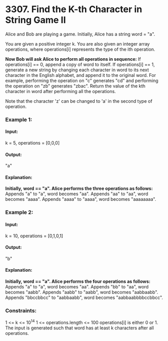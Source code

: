 # 3307. Find the K-th Character in String Game II
Alice and Bob are playing a game. Initially, Alice has a string word = "a".

You are given a positive integer k. You are also given an integer array operations, where operations[i] represents the type of the ith operation.

**Now Bob will ask Alice to perform all operations in sequence:**
If operations[i] == 0, append a copy of word to itself.
If operations[i] == 1, generate a new string by changing each character in word to its next character in the English alphabet, and append it to the original word. For example, performing the operation on "c" generates "cd" and performing the operation on "zb" generates "zbac".
Return the value of the kth character in word after performing all the operations.

Note that the character 'z' can be changed to 'a' in the second type of operation.

### Example 1:
#### Input: 
k = 5, operations = [0,0,0]
#### Output:
"a"
#### Explanation:
**Initially, word == "a". Alice performs the three operations as follows:**
Appends "a" to "a", word becomes "aa".
Appends "aa" to "aa", word becomes "aaaa".
Appends "aaaa" to "aaaa", word becomes "aaaaaaaa".

### Example 2:
#### Input: 
k = 10, operations = [0,1,0,1]
#### Output:
"b"
#### Explanation:
**Initially, word == "a". Alice performs the four operations as follows:**
Appends "a" to "a", word becomes "aa".
Appends "bb" to "aa", word becomes "aabb".
Appends "aabb" to "aabb", word becomes "aabbaabb".
Appends "bbccbbcc" to "aabbaabb", word becomes "aabbaabbbbccbbcc".
 
### Constraints:
1 <= k <= $`10^14`$
1 <= operations.length <= 100
operations[i] is either 0 or 1.
The input is generated such that word has at least k characters after all operations.



